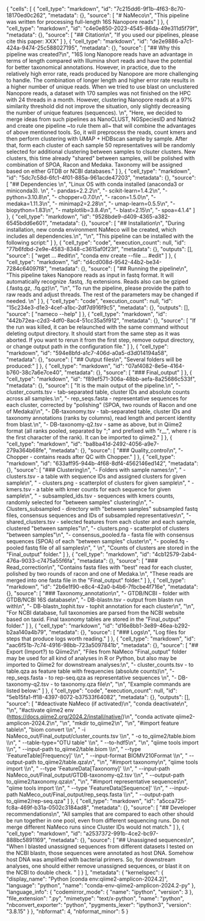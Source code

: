 {
 "cells": [
  {
   "cell_type": "markdown",
   "id": "7c215dd6-9f1b-4f63-8c70-18170ed0c262",
   "metadata": {},
   "source": [
    "# NaMeco\n",
    "This pipeline was written for processing full-length 16S Nanopore reads"
   ]
  },
  {
   "cell_type": "markdown",
   "id": "c4e0e850-2023-4545-86da-49e311d5f79f",
   "metadata": {},
   "source": [
    "## Citation\n",
    "If you used our pipelines, please cite this paper: XXX"
   ]
  },
  {
   "cell_type": "markdown",
   "id": "de2e9886-a7c1-424a-9474-25c588027195",
   "metadata": {},
   "source": [
    "## Why this pipeline was created?\n",
    "16S long Nanopore reads have an advantage in terms of length compared with Illumina short reads and have the potential for better taxonomical annotations. However, in practice, due to the relatively high error rate, reads produced by Nanopore are more challenging to handle. The combination of longer length and higher error rate results in a higher number of unique reads. When we tried to use blast on unclustered Nanopore reads, a dataset with 170 samples was not finished on the HPC with 24 threads in a month. However, clustering Nanopore reads at a 97% similarity threshold did not improve the situation, only slightly decreasing the number of unique features (sequences). \n",
    "Here, we decided to merge ideas from such pipelines as NanoCLUST, NGSpeciesID and Natrix2 and create one pipeline ~to rule them all~ that will combine the advantages of above mentioned tools. So, it will preprocess the reads, count kmers and then perform clustering with UMAP + HDBscan sample by sample. After that, form each cluster of each sample 50 representatives will be randomly selected for additional clustering between samples to clsuter clusters. New clusters, this time already \"shared\" between samples, will be polished with combination of SPOA, Racon and Medaka. Taxonomy will be assigned based on either GTDB or NCBI databases."
   ]
  },
  {
   "cell_type": "markdown",
   "id": "5dc7c58d-6fc1-4f01-885a-961acde47203",
   "metadata": {},
   "source": [
    "## Dependencies \n",
    "Linux OS with conda installed (anaconda3 or miniconda3). \n",
    "- pandas=2.2.2\n",
    "- scikit-learn=1.4.2\n",
    "- python=3.10.8\n",
    "- chopper=0.7.0\n",
    "- racon=1.5.0\n",
    "- medaka=1.11.3\n",
    "- minimap2=2.28\n",
    "- umap-learn=0.5.5\n",
    "- biopython=1.83\n",
    "- matplotlib=3.8.4\n",
    "- blast=2.15\n",
    "- spoa=4.1.4"
   ]
  },
  {
   "cell_type": "markdown",
   "id": "9528bde9-d409-4365-a382-6545bdd6e601",
   "metadata": {},
   "source": [
    "## Installation\n",
    "During installation, new conda environment NaMeco will be created, which includes all dependencies.\n",
    "\n",
    "This pipeline can be installed with the following script:"
   ]
  },
  {
   "cell_type": "code",
   "execution_count": null,
   "id": "77b6fdbd-2e9e-4583-8348-c3615af0f23f",
   "metadata": {},
   "outputs": [],
   "source": [
    "wget ... #edit\n",
    "conda env create --file ... #edit"
   ]
  },
  {
   "cell_type": "markdown",
   "id": "d4cd008d-9542-44b2-be34-7284c64097f8",
   "metadata": {},
   "source": [
    "## Running the pipeline\n",
    "This pipeline takes Nanopore reads as input in fastq format. It will automatically recognize .fastq, .fq extensions. Reads also can be gziped (.fastq.gz, .fq.gz)\n",
    "\n",
    "To run the pipeline, please provide the path to raw reads and adjust threads. The rest of the parameters may be changed if needed. \n"
   ]
  },
  {
   "cell_type": "code",
   "execution_count": null,
   "id": "15c234e3-d1e3-4cef-a1bc-2df7d916f9c5",
   "metadata": {},
   "outputs": [],
   "source": [
    "nameco --help"
   ]
  },
  {
   "cell_type": "markdown",
   "id": "442b72ea-c2d3-4df0-8ac4-51cc35a5f912",
   "metadata": {},
   "source": [
    "If the run was killed, it can be relaunched with the same command without deleting output directory. It should start from the same step as it was aborted. If you want to rerun it from the first step, remove output directory, or change output path in the configuration file."
   ]
  },
  {
   "cell_type": "markdown",
   "id": "594e8bfd-a1c7-406d-a0a5-d3d014194a58",
   "metadata": {},
   "source": [
    "## Output files\n",
    "Several folders will be produced:"
   ]
  },
  {
   "cell_type": "markdown",
   "id": "07af4082-8e5e-4164-b760-38c7a6e7ce40",
   "metadata": {},
   "source": [
    "### Final_output"
   ]
  },
  {
   "cell_type": "markdown",
   "id": "f89ef571-306a-48bb-aefa-8a25686c533f",
   "metadata": {},
   "source": [
    "It is the main output of the pipeline.\n",
    "- cluster_counts.tsv - tab-separated table, cluster IDs and absolute counts across all samples.\n",
    "- rep_seqs.fasta - representative sequences for each cluster, corrected by \"polishing\" (SPOA, two rounds of Racon and one of Medaka)\n",
    "- DB-taxonomy.tsv - tab-separated table, cluster IDs and taxonomy annotations (ranks by columns), read length and percent identity from blast.\n",
    "- DB-taxonomy-q2.tsv - same as above, but in Qiime2 format (all ranks pooled, separated by \";\" and prefixed with \"r__\", where r is the first character of the rank). It can be imported to qiime2."
   ]
  },
  {
   "cell_type": "markdown",
   "id": "ba8ba41d-2492-4056-a9e7-279a364b68fe",
   "metadata": {},
   "source": [
    "### Quality_control\n",
    "- Chopper - contains reads after QC with Chopper."
   ]
  },
  {
   "cell_type": "markdown",
   "id": "633aff95-944b-4f68-8df4-4562146ed142",
   "metadata": {},
   "source": [
    "### Clustering\n",
    "- Folders with sample names:\n",
    "  - clusters.tsv - a table with sequence IDs and assigned clusters for given sample\n",
    "  - clusters.png - scatterplot of clusters for given sample\n",
    "  - kmers.tsv - a table with kmer counts for each sequence for given sample\n",
    "  - subsampled_ids.tsv - sequences with kmers counts, randomly selected for \"between samples\" clustering\n",
    "- Clusters_subsampled - directory with \"between samples\" subsampled fastq files, consensus sequences and IDs of subsampled representatives\n",
    "- shared_clusters.tsv - selected features from each cluster and each sample, clustered \"between samples\"\n",
    "- clusters.png - scatterplot of clusters \"between samples\"\n",
    "- consensus_pooled.fa - fasta file with consensus sequences (SPOA) of each \"between samples\" cluster\n",
    "- pooled.fq - pooled fastq file of all samples\n",
    "  \n",
    "Counts of clusters are stored in the \"Final_output\" folder."
   ]
  },
  {
   "cell_type": "markdown",
   "id": "4cb12579-2ab4-476a-9033-c7475a55f6fa",
   "metadata": {},
   "source": [
    "### Read_correction\n",
    "Contains fasta files with \"best\" read for each cluster, polished by two rounds of racon and one of Medaka.\n",
    "These reads are merged into one fasta file in the \"Final_output\" folder."
   ]
  },
  {
   "cell_type": "markdown",
   "id": "2b6e1f90-e8c4-42a0-b4b6-7fbcbe4f716e",
   "metadata": {},
   "source": [
    "### Taxonomy_annotation\n",
    "- GTDB/NCBI - folder with GTDB/NCBI 16S database\n",
    "- DB-blastn.tsv - output from blastn run with\n",
    "- DB-blastn_tophit.tsv - tophit annotation for each cluster\n",
    "\n",
    "For NCBI database, full taxonomies are parsed from the NCBI website based on taxid. Final taxonomy tables are stored in the \"Final_output\" folder."
   ]
  },
  {
   "cell_type": "markdown",
   "id": "d16e8bb1-3e89-46ea-b292-b2aa140a4b79",
   "metadata": {},
   "source": [
    "### Logs\n",
    "Log files for steps that produce logs worth reading."
   ]
  },
  {
   "cell_type": "markdown",
   "id": "aac6f51b-7c74-4916-98bb-723a5097841b",
   "metadata": {},
   "source": [
    "## Export (Import?) to Qiime2\n",
    "Files from NaMeco \"Final_output\" folder may be used for all kind of analyses in R or Python, but also may be imported to Qiime2 for downstream analyses:\n",
    "- cluster_counts.tsv - to table.qza as feature table with frequencies (absolute counts)\n",
    "- rep_seqs.fasta - to rep-seq.qza as representative sequences \n",
    "- DB-taxonomy-q2.tsv - to taxonomy.qza file\n",
    "\n",
    "Example commands are listed below:"
   ]
  },
  {
   "cell_type": "code",
   "execution_count": null,
   "id": "5eb15fa1-ff18-4397-8072-b37533f64082",
   "metadata": {},
   "outputs": [],
   "source": [
    "#deactivate NaMeco (if activated)\n",
    "conda deactivate\n",
    "\n",
    "#activate qiime2 env (https://docs.qiime2.org/2024.2/install/native/)\n",
    "conda activate qiime2-amplicon-2024.2\n",
    "\n",
    "mkdir to_qiime2\n",
    "\n",
    "#import feature table\n",
    "biom convert \\\n",
    "    -i NaMeco_out/Final_output/cluster_counts.tsv \\\n",
    "    -o to_qiime2/table.biom \\\n",
    "    --table-type=\"OTU table\" \\\n",
    "    --to-hdf5\n",
    "\n",
    "qiime tools import \\\n",
    "    --input-path to_qiime2/table.biom \\\n",
    "    --type 'FeatureTable[Frequency]' \\\n",
    "    --input-format BIOMV210Format \\\n",
    "    --output-path to_qiime2/table.qza\n",
    "\n",
    "#import taxonomy\n",
    "qiime tools import \\\n",
    "    --type 'FeatureData[Taxonomy]' \\\n",
    "    --input-path NaMeco_out/Final_output/GTDB-taxonomy-q2.tsv \\\n",
    "    --output-path to_qiime2/taxonomy.qza\n",
    "\n",
    "#import representative sequences\n",
    "qiime tools import \\\n",
    "    --type 'FeatureData[Sequence]' \\\n",
    "    --input-path NaMeco_out/Final_output/rep_seqs.fasta \\\n",
    "    --output-path to_qiime2/rep-seq.qza"
   ]
  },
  {
   "cell_type": "markdown",
   "id": "a5cca725-fc8a-469f-b31a-0502c3184ad8",
   "metadata": {},
   "source": [
    "## Developer recommendations\n",
    "All samples that are compared to each other should be run together in one pool, even from different sequencing runs. Do not merge different NaMeco runs since Cluster IDs would not match."
   ]
  },
  {
   "cell_type": "markdown",
   "id": "a2537372-991b-4ce2-bc97-888bc5891169",
   "metadata": {},
   "source": [
    "## Unassigned sequences\n",
    "When I blasted unassigned sequences from different datasets I tested on the NCBI blastn, those sequences were annotated as host DNA. Somehow host DNA was amplified with bacterial primers. So, for downstream analyses, one should either remove unassigned sequences, or blast it on the NCBI to double check. "
   ]
  }
 ],
 "metadata": {
  "kernelspec": {
   "display_name": "Python [conda env:qiime2-amplicon-2024.2]",
   "language": "python",
   "name": "conda-env-qiime2-amplicon-2024.2-py"
  },
  "language_info": {
   "codemirror_mode": {
    "name": "ipython",
    "version": 3
   },
   "file_extension": ".py",
   "mimetype": "text/x-python",
   "name": "python",
   "nbconvert_exporter": "python",
   "pygments_lexer": "ipython3",
   "version": "3.8.15"
  }
 },
 "nbformat": 4,
 "nbformat_minor": 5
}
